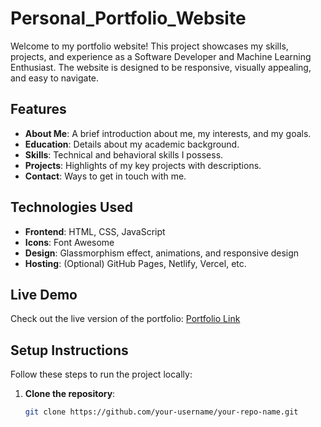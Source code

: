 # Personal_Portfolio_Website

Welcome to my portfolio website! This project showcases my skills, projects, and experience as a Software Developer and Machine Learning Enthusiast. The website is designed to be responsive, visually appealing, and easy to navigate.


## Features

- **About Me**: A brief introduction about me, my interests, and my goals.
- **Education**: Details about my academic background.
- **Skills**: Technical and behavioral skills I possess.
- **Projects**: Highlights of my key projects with descriptions.
- **Contact**: Ways to get in touch with me.

## Technologies Used

- **Frontend**: HTML, CSS, JavaScript
- **Icons**: Font Awesome
- **Design**: Glassmorphism effect, animations, and responsive design
- **Hosting**: (Optional) GitHub Pages, Netlify, Vercel, etc.

## Live Demo

Check out the live version of the portfolio: [Portfolio Link](https://vakalayamini.github.io/Personal_Portfolio_Website/) <!-- Add your live link here -->

## Setup Instructions

Follow these steps to run the project locally:

1. **Clone the repository**:
   ```bash
   git clone https://github.com/your-username/your-repo-name.git
